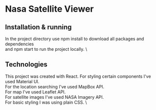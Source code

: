 # Nasa Satellite Viewer

## Installation & running
In the project directory use npm install to download all packages and dependencies \
and npm start to run the project locally. \

## Technologies
This project was created with React. For styling certain components I've used Material UI. \
For the location searching I've used MapBox API. \
For map I've used Leaflet API. \
For satellite images I've used NASA Imagery API. \
For basic styling I was using plain CSS. \
